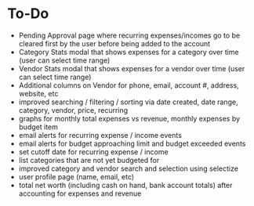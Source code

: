 # To-Do
* Pending Approval page where recurring expenses/incomes go to be cleared first by the user before being added to the account
* Category Stats modal that shows expenses for a category over time (user can select time range)
* Vendor Stats modal that shows expenses for a vendor over time (user can select time range)
* Additional columns on Vendor for phone, email, account #, address, website, etc
* improved searching / filtering / sorting via date created, date range, category, vendor, price, recurring
* graphs for monthly total expenses vs revenue, monthly expenses by budget item
* email alerts for recurring expense / income events
* email alerts for budget approaching limit and budget exceeded events
* set cutoff date for recurring expense / income
* list categories that are not yet budgeted for
* improved category and vendor search and selection using selectize
* user profile page (name, email, etc)
* total net worth (including cash on hand, bank account totals) after accounting for expenses and revenue
